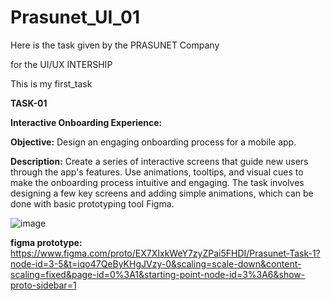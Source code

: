 # Prasunet_UI_01
Here is the task given by the 
PRASUNET Company 

for the UI/UX INTERSHIP 

This is my first_task 

**TASK-01**

**Interactive Onboarding Experience:**

**Objective:** Design an engaging onboarding process for a mobile app.

**Description:** Create a series of interactive screens that guide new users through the app's features. 
Use animations, tooltips, and visual cues to make the onboarding process intuitive and engaging. 
The task involves designing a few key screens and adding simple animations, 
which can be done with basic prototyping tool Figma.

![image](https://github.com/user-attachments/assets/c647bc0d-f4e5-4e8b-b00a-3c740a270e71)

**figma prototype:**
https://www.figma.com/proto/EX7XIxkWeY7zyZPai5FHDI/Prasunet-Task-1?node-id=3-5&t=iqo47QeByKHgJVzy-0&scaling=scale-down&content-scaling=fixed&page-id=0%3A1&starting-point-node-id=3%3A6&show-proto-sidebar=1
